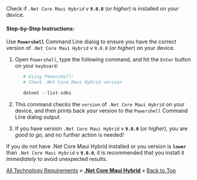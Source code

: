 ﻿
Check if `.Net Core Maui Hybrid` v **`9.0.0`** (_or higher_) is installed on your device.

#### Step-by-Step Instructions:

Use **`Powershell`** Command Line dialog to ensure you have the correct version of `.Net Core Maui Hybrid` v `9.0.0` (_or higher_) on your device.
   
1. Open `Powershell`, type the following command, and hit the `Enter` button on your `keyboard`:
   
   ```powershell
      # Using Powershell:
      # Check .Net Core Maui Hybrid version
   
      dotnet --list-sdks
    ```
   
2. This command checks the `version` of `.Net Core Maui Hybrid` on your device, and then prints back your version to the `Powershell` Command Line dialog output.
   
3. If you have version `.Net Core Maui Hybrid` v **`9.0.0`** (_or higher_), you are _good to go_, and no further action is needed!
   
If you do not have .Net Core Maui Hybrid installed or you version is **`lower`** than `.Net Core Maui Hybrid` v **`9.0.0`**, it is recommended that you install it _immediately_ to avoid unexpected results.



[All Technology Requirements](https://github.com/JasonSilvestri/JSopX.BridgeTooFar/blob/master/JSopX.BridgeTooFar/Docs/Master/JSopX/Technologies.md)  »  [**.Net Core Maui Hybrid**](#net-core-maui-hybrid)  »  [Back to Top](#table-of-contents)